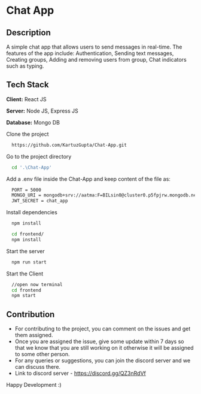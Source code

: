 
# Chat App

## Description

A simple chat app that allows users to send messages in real-time. The features of the app include: Authentication, Sending text messages, Creating groups, Adding and removing users from group, Chat indicators such as typing.

## Tech Stack

**Client:** React JS

**Server:** Node JS, Express JS

**Database:** Mongo DB
  
Clone the project
```bash
  https://github.com/KartuzGupta/Chat-App.git
```
Go to the project directory

```bash
  cd '.\Chat-App'
```

Add a .env file inside the Chat-App and keep content of the file as:

```bash
  PORT = 5000
  MONGO_URI = mongodb+srv://aatma:F=BILsin0@cluster0.p5fpjrw.mongodb.net/?retryWrites=true&w=majority
  JWT_SECRET = chat_app
```

Install dependencies

```bash
  npm install
```

```bash
  cd frontend/
  npm install
```

Start the server

```bash
  npm run start
```
Start the Client

```bash
  //open now terminal
  cd frontend
  npm start
```
## Contribution

- For contributing to the project, you can comment on the issues and get them assigned. 
- Once you are assigned the issue, give some update within 7 days so that we know that you are still working on it otherwise it will be assigned to some other person.
- For any queries or suggestions, you can join the discord server and we can discuss there.
- Link to discord server - https://discord.gg/QZ3nRdVf

Happy Development :)
